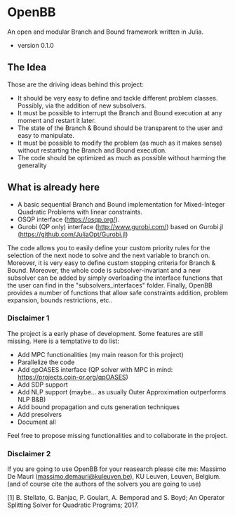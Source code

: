 # OpenBB
An open and modular Branch and Bound framework written in Julia.
* version 0.1.0

## The Idea
Those are the driving ideas behind this project:
* It should be very easy to define and tackle different problem classes. Possibly, via the addition of new subsolvers.
* It must be possible to interrupt the Branch and Bound execution at any moment and restart it later.
* The state of the Branch & Bound should be transparent to the user and easy to manipulate.
* It must be possible to modify the problem (as much as it makes sense) without restarting the Branch and Bound execution.
* The code should be optimized as much as possible without harming the generality

## What is already here
* A basic sequential Branch and Bound implementation for Mixed-Integer Quadratic Problems with linear constraints.
* OSQP interface (https://osqp.org/).
* Gurobi (QP only) interface (http://www.gurobi.com/) based on Gurobi.jl (https://github.com/JuliaOpt/Gurobi.jl)

The code allows you to easily define your custom priority rules for the selection of the next node to solve and the next variable to branch on. Moreover, it is very easy to define custom stopping criteria for Branch & Bound. Moreover, the whole code is subsolver-invariant and a new subsolver can be added by simply overloading the interface functions that the user can find in the "subsolvers_interfaces" folder. Finally, OpenBB provides a number of functions that allow safe constraints addition, problem expansion, bounds restrictions, etc..



### Disclaimer 1
The project is a early phase of development. Some features are still missing. Here is a temptative to do list:
* Add MPC functionalities (my main reason for this project)
* Parallelize the code
* Add qpOASES interface (QP solver with MPC in mind: https://projects.coin-or.org/qpOASES)
* Add SDP support
* Add NLP support (maybe... as usually Outer Approximation outperforms NLP B&B)
* Add bound propagation and cuts generation techniques
* Add presolvers
* Document all

Feel free to propose missing functionalities and to collaborate in the project.

### Disclaimer 2
If you are going to use OpenBB for your reasearch please cite me: Massimo De Mauri (massimo.demauri@kuleuven.be), KU Leuven, Leuven, Belgium. (and of course cite the authors of the solvers you are going to use)

[1] B. Stellato, G. Banjac, P. Goulart, A. Bemporad and S. Boyd; An Operator Splitting Solver for Quadratic Programs; 2017.
